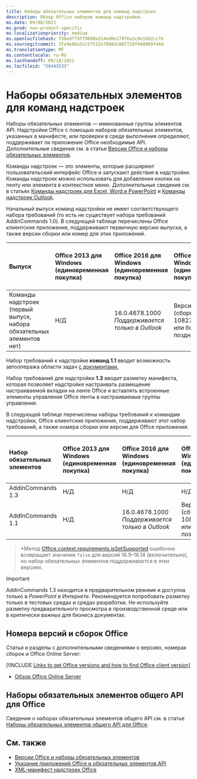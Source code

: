 ```yaml
---
title: Наборы обязательных элементов для команд надстроек
description: Обзор Office наборов команд надстройки.
ms.date: 09/08/2021
ms.prod: non-product-specific
ms.localizationpriority: medium
ms.openlocfilehash: 73bedf79ff9698ed14ed0e17976a3c9e1602cc7e
ms.sourcegitcommit: 3fe9e06a52c57532e7968dc007726f448069f48d
ms.translationtype: MT
ms.contentlocale: ru-RU
ms.lasthandoff: 09/18/2021
ms.locfileid: "59443533"
---
```

# <a name="add-in-commands-requirement-sets"></a>Наборы обязательных элементов для команд надстроек

Наборы обязательных элементов — именованные группы элементов API. Надстройки Office с помощью наборов обязательных элементов, указанных в манифесте, или проверки в среде выполнения определяют, поддерживает ли приложение Office необходимые API. Дополнительные сведения см. в статье [Версии Office и наборы обязательных элементов](../../develop/office-versions-and-requirement-sets.md).

Команды надстроек — это элементы, которые расширяют пользовательский интерфейс Office и запускают действия в надстройке. Команды надстроек можно использовать для добавления кнопки на ленту или элемента в контекстное меню. Дополнительные сведения см. в статьях [Команды надстроек для Excel, Word и PowerPoint](../../design/add-in-commands.md) и [Команды надстроек Outlook](../../outlook/add-in-commands-for-outlook.md).

Начальный выпуск команд надстройки не имеет соответствующего набора требований (то есть не существует набора требований AddinCommands 1.0). В следующей таблице перечислены Office клиентские приложения, поддерживают первичную версию выпуска, а также версии сборки или номер для этих приложений.  

| Выпуск   |  Office 2013 для Windows<br>(единовременная покупка) | Office 2016 для Windows<br>(единовременная покупка) | Office 2019 для Windows<br>(единовременная покупка) | Office для Windows<br>(подключено к подписке на Microsoft 365)   |  Office для iPad<br>(подключено к подписке на Microsoft 365)  |  Office для Mac<br>(подключено к подписке на Microsoft 365)  | Office в Интернете  |
|:-----|:-----|:-----|:-----|:-----|:-----|:-----|:-----|
| Команды надстроек (первый выпуск, набора обязательных элементов нет) | Н/Д | 16.0.4678.1000 *Поддерживается только в Outlook* | Версия 1809 (сборка 10827.20150) или более поздняя |Версия 1603 (сборка 6769.0000) или более поздняя | Н/Д | 15.33 или более поздняя версия| Январь 2016 г. |

Набор требований к надстройке **команд 1.1** вводит возможность автоопеража области задач [с документами.](../../develop/automatically-open-a-task-pane-with-a-document.md)

Набор требований для надстройки **1.3** вводит разметку манифеста, которая позволяет надстройке настраивать размещение настраиваемой вкладки на ленте Office и вставлять встроенные элементы управления Office ленты в настраиваемые группы управления.

В следующей таблице перечислены наборы требований к командам надстройки, Office клиентские приложения, поддерживают этот набор требований, а также номера сборки или версии для Office приложения.

|  Набор обязательных элементов  |  Office 2013 для Windows<br>(единовременная покупка) | Office 2016 для Windows<br>(единовременная покупка) | Office 2019 для Windows<br>(единовременная покупка) | Office для Windows<br>(подключено к подписке на Microsoft 365)   |  Office для iPad<br>(подключено к подписке на Microsoft 365)  |  Office для Mac<br>(подключено к подписке на Microsoft 365)  | Office в Интернете  |  
|:-----|:-----|:-----|:-----|:-----|:-----|:-----|:-----|
| AddinCommands 1.3  | Н/Д | Н/Д  | Н/Д | Не поддерживается | Н/д | Не поддерживается | Ноябрь 2020 г. |
| AddInCommands 1.1  | Н/Д | 16.0.4678.1000 *Поддерживается только в Outlook*  | Версия 1809 (сборка 10827.20150) или более поздняя | Версия 1705 (сборка 8121.1000) или более поздняя | Н/Д | 15.34 или более поздняя версия\*| Май 2017 г. |

>\*Метод [Office.context.requirements.isSetSupported](/javascript/api/office/office.requirementsetsupport#isSetSupported_name__minVersion_) ошибочно возвращает значение `false` для версий 16.9&ndash;16.14 (включительно), но набор обязательных элементов *поддерживается* в этих версиях.

> [!IMPORTANT]
> AddinCommands 1.3 находится в предварительном режиме и доступна только в *PowerPoint в Интернете*. Рекомендуется попробовать разметку только в тестовых средах и средах разработки. Не используйте разметку предварительного просмотра в производственной среде или в критически важных для бизнеса документах.

## <a name="office-versions-and-build-numbers"></a>Номера версий и сборок Office

Статьи и разделы с дополнительными сведениями о версиях, номерах сборок и Office Online Server:

[!INCLUDE [Links to get Office versions and how to find Office client version](../../includes/links-get-office-versions-builds.md)]
- [Обзор Office Online Server](/officeonlineserver/office-online-server-overview)

## <a name="office-common-api-requirement-sets"></a>Наборы обязательных элементов общего API для Office

Сведения о наборах обязательных элементов общего API см. в статье [Наборы обязательных элементов общего API для Office](office-add-in-requirement-sets.md).

## <a name="see-also"></a>См. также

- [Версии Office и наборы обязательных элементов](../../develop/office-versions-and-requirement-sets.md)
- [Указание приложений Office и обязательных элементов API](../../develop/specify-office-hosts-and-api-requirements.md)
- [XML-манифест надстроек Office](../../develop/add-in-manifests.md)
